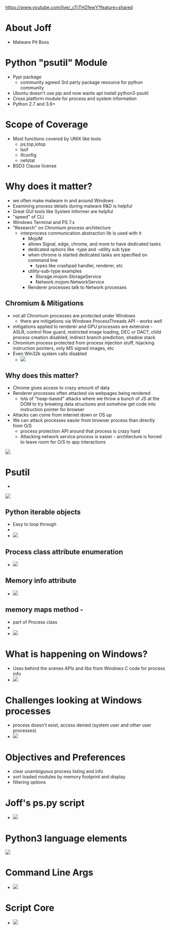 https://www.youtube.com/live/_cTiTHZfewY?feature=shared 

# About Joff
- Malware Pit Boss
# Python "psutil" Module
- Pypi package
	- community agreed 3rd party package resource for python community
- Ubuntu doesn't use pip and now wants apt install python3-psutil
- Cross platform module for process and system information
- Python 2.7 and 3.6+
# Scope of Coverage
- Most functions covered by UNIX like tools
	- ps,top,iotop
	- lsof
	- ifconfig
	- netstat
- BSD3 Clause license
# Why does it matter?
- we often make malware in and around Windows
- Examining process details during malware R&D is helpful
- Great GUI tools like System Informer are helpful
- "speed" of CLI
- Windows Terminal and PS 7.x
- "Research" on Chromium process architecture
	- interprocess communication abstraction lib is used with it
		- MojoM
		- allows Signal, edge, chrome, and more to have dedicated tasks
		- dedicated options like -type  and -utility sub type
		- when chrome is started dedicated tasks are specified on command line
			- types like crashpad handler, renderer, etc
		- utility-sub-type examples
			- Storage.mojom.StorageService
			- Network.mojom.NetworkService
		- Renderer processes talk to Network processes
## Chromium & Mitigations
- not all Chromium processes are protected under Windows
	- there are mitigations via Windows ProcessThreads API - works well
- mitigations applied to renderer and GPU processes are extensive - ASLR, control flow guard, restricted image loading, DEC or DAC?, child process creation disabled, indirect branch prediction, shadow stack
- Chromium process protected from process injection stuff, hijacking instruction pointers, only MS signed images, etc
- Even Win32k system calls disabled
	- ![](__attachments/BHIS%20Videos/IMG-Exploring%20Python%20psutil%20Under%20Windows%20-%20Joff%20Thyer-2024063021.png)
##  Why does this matter?
- Chrome gives access to crazy amount of data
- Renderer processes often attacked via webpages being rendered
	- lots of "heap-based" attacks where we throw a bunch of JS at the DOM to try breaking data structures and somehow get code into instruction pointer for browser
- Attacks can come from internet down or OS up
- We can attack processes easier from browser process than directly from O/S
	- process protection API around that process is crazy hard
	- Attacking network service process is easier - architecture is forced to leave room for O/S to app interactions

![](__attachments/BHIS%20Videos/IMG-Exploring%20Python%20psutil%20Under%20Windows%20-%20Joff%20Thyer-2024063021-25.png)

# Psutil 
- 
![](__attachments/BHIS%20Videos/IMG-Exploring%20Python%20psutil%20Under%20Windows%20-%20Joff%20Thyer-2024063021-26.png)

## Python iterable objects
- Easy to loop through
- 
- ![](__attachments/BHIS%20Videos/IMG-Exploring%20Python%20psutil%20Under%20Windows%20-%20Joff%20Thyer-2024063021-27.png)

## Process class attribute enumeration
- ![](__attachments/BHIS%20Videos/IMG-Exploring%20Python%20psutil%20Under%20Windows%20-%20Joff%20Thyer-2024063021-28.png)

## Memory info attribute
- ![](__attachments/BHIS%20Videos/IMG-Exploring%20Python%20psutil%20Under%20Windows%20-%20Joff%20Thyer-2024063021-29.png)

## memory maps method - 
- part of Process class
- 
- ![](__attachments/BHIS%20Videos/IMG-Exploring%20Python%20psutil%20Under%20Windows%20-%20Joff%20Thyer-2024063021-30.png)

# What is happening on Windows?
- Uses behind the scenes APIs and libs from Windows C code for process info
- ![](__attachments/BHIS%20Videos/IMG-Exploring%20Python%20psutil%20Under%20Windows%20-%20Joff%20Thyer-2024063021-31.png)

# Challenges looking at Windows processes
- process doesn't exist, access denied (system user and other user processes)
- ![](__attachments/BHIS%20Videos/IMG-Exploring%20Python%20psutil%20Under%20Windows%20-%20Joff%20Thyer-2024063021-32.png)
# Objectives and Preferences
- clear unambiguous process listing and info
- sort loaded modules by memory footprint and display
- filtering options

# Joff's ps.py script
- ![](__attachments/BHIS%20Videos/IMG-Exploring%20Python%20psutil%20Under%20Windows%20-%20Joff%20Thyer-2024063021-33.png)
# Python3 language elements 
![](__attachments/BHIS%20Videos/IMG-Exploring%20Python%20psutil%20Under%20Windows%20-%20Joff%20Thyer-2024063021-34.png)

# Command Line Args
- ![](__attachments/BHIS%20Videos/IMG-Exploring%20Python%20psutil%20Under%20Windows%20-%20Joff%20Thyer-2024063021-35.png)

# Script Core
- ![](__attachments/BHIS%20Videos/IMG-Exploring%20Python%20psutil%20Under%20Windows%20-%20Joff%20Thyer-2024063021-36.png)
